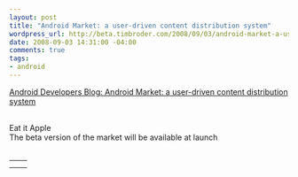 ```yaml
--- 
layout: post
title: "Android Market: a user-driven content distribution system"
wordpress_url: http://beta.timbroder.com/2008/09/03/android-market-a-user-driven-content-distribution-system/
date: 2008-09-03 14:31:00 -04:00
comments: true
tags: 
- android
---
```

<a href="http://android-developers.blogspot.com/2008/08/android-market-user-driven-content.html">Android Developers Blog: Android Market: a user-driven content distribution system</a><br /><br />

Eat it Apple<br />
The beta version of the market will be available at launch<br /><br />
<table><tr><td> 
<img style="display:block;" src="http://3.bp.blogspot.com/_-e06f1q-QQE/SLbW0tDkvKI/AAAAAAAAAF8/0eQVyZFDSCo/s320/1.png" border="0" alt=""id="BLOGGER_PHOTO_ID_5239611417428278434" />
</td><td>
<img style="display:block;" src="http://4.bp.blogspot.com/_-e06f1q-QQE/SLbW928wXxI/AAAAAAAAAGE/HbP2fKv0hJE/s320/2.png" border="0" alt=""id="BLOGGER_PHOTO_ID_5239611574702858002" />
</td></tr><tr><td>
<img style="display:block;" src="http://4.bp.blogspot.com/_-e06f1q-QQE/SLbXEL6PcQI/AAAAAAAAAGM/SJKe1ay0_Ws/s320/3.png" border="0" alt=""id="BLOGGER_PHOTO_ID_5239611683408670978" />
</td><td>
<img style="display:block;" src="http://1.bp.blogspot.com/_-e06f1q-QQE/SLbXI1U1D5I/AAAAAAAAAGU/PXiiPQS42q0/s320/4.png" border="0" alt=""id="BLOGGER_PHOTO_ID_5239611763245518738" />
</td></tr></table>
